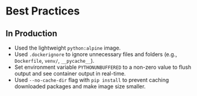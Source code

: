 # Best Practices

## In Production

- Used the lightweight `python:alpine` image.
- Used `.dockerignore` to ignore unnecessary files and folders (e.g., `Dockerfile`, `venv/`, `__pycache__`).
- Set environment variable `PYTHONUNBUFFERED` to a non-zero value to flush output and see container output in real-time.
- Used `--no-cache-dir` flag with `pip install` to prevent caching downloaded packages and make image size smaller.
